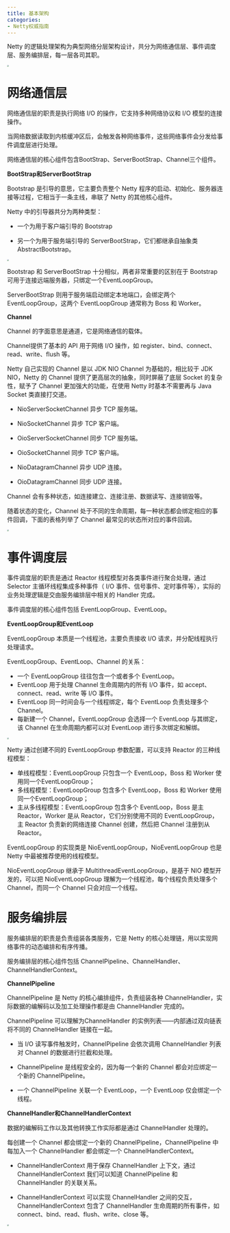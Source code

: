 ```yaml
---
title: 基本架构
categories: 
- Netty权威指南
---
```


Netty 的逻辑处理架构为典型网络分层架构设计，共分为网络通信层、事件调度层、服务编排层，每一层各司其职。

<img src="https://img-blog.csdnimg.cn/11fc5901869f44358e741627932db1f7.png" style="zoom:25%;" />

# 网络通信层

网络通信层的职责是执行网络 I/O 的操作，它支持多种网络协议和 I/O 模型的连接操作。

当网络数据读取到内核缓冲区后，会触发各种网络事件，这些网络事件会分发给事件调度层进行处理。

网络通信层的核心组件包含BootStrap、ServerBootStrap、Channel三个组件。

**BootStrap和ServerBootStrap**

Bootstrap 是引导的意思，它主要负责整个 Netty 程序的启动、初始化、服务器连接等过程，它相当于一条主线，串联了 Netty 的其他核心组件。

Netty 中的引导器共分为两种类型：

* 一个为用于客户端引导的 Bootstrap

* 另一个为用于服务端引导的 ServerBootStrap，它们都继承自抽象类 AbstractBootstrap。

<img src="https://img-blog.csdnimg.cn/82271cca3e054d00bb8355cdfe3e25db.png" style="zoom:25%;" />

Bootstrap 和 ServerBootStrap 十分相似，两者非常重要的区别在于 Bootstrap 可用于连接远端服务器，只绑定一个EventLoopGroup。

ServerBootStrap 则用于服务端启动绑定本地端口，会绑定两个 EventLoopGroup，这两个 EventLoopGroup 通常称为 Boss 和 Worker。

**Channel**

Channel 的字面意思是通道，它是网络通信的载体。

Channel提供了基本的 API 用于网络 I/O 操作，如 register、bind、connect、read、write、flush 等。

Netty 自己实现的 Channel 是以 JDK NIO Channel 为基础的，相比较于 JDK NIO，Netty 的 Channel 提供了更高层次的抽象，同时屏蔽了底层 Socket 的复杂性，赋予了 Channel 更加强大的功能，在使用 Netty 时基本不需要再与 Java Socket 类直接打交道。

- NioServerSocketChannel 异步 TCP 服务端。

- NioSocketChannel 异步 TCP 客户端。

- OioServerSocketChannel 同步 TCP 服务端。

- OioSocketChannel 同步 TCP 客户端。

- NioDatagramChannel 异步 UDP 连接。

- OioDatagramChannel 同步 UDP 连接。

Channel 会有多种状态，如连接建立、连接注册、数据读写、连接销毁等。

随着状态的变化，Channel 处于不同的生命周期，每一种状态都会绑定相应的事件回调，下面的表格列举了 Channel 最常见的状态所对应的事件回调。

<img src="https://img-blog.csdnimg.cn/4d22d6c927c3472fa1f285e45cc36ac2.png" style="zoom:25%;" />

# 事件调度层

事件调度层的职责是通过 Reactor 线程模型对各类事件进行聚合处理，通过 Selector 主循环线程集成多种事件（ I/O 事件、信号事件、定时事件等），实际的业务处理逻辑是交由服务编排层中相关的 Handler 完成。

事件调度层的核心组件包括 EventLoopGroup、EventLoop。

**EventLoopGroup和EventLoop**

EventLoopGroup 本质是一个线程池，主要负责接收 I/O 请求，并分配线程执行处理请求。

EventLoopGroup、EventLoop、Channel 的关系：

* 一个 EventLoopGroup 往往包含一个或者多个 EventLoop。
* EventLoop 用于处理 Channel 生命周期内的所有 I/O 事件，如 accept、connect、read、write 等 I/O 事件。
* EventLoop 同一时间会与一个线程绑定，每个 EventLoop 负责处理多个 Channel。
* 每新建一个 Channel，EventLoopGroup 会选择一个 EventLoop 与其绑定，该 Channel 在生命周期内都可以对 EventLoop 进行多次绑定和解绑。

<img src="https://img-blog.csdnimg.cn/204d3791d7ce446a8f2b093ba87557b8.png" style="zoom:25%;" />

Netty 通过创建不同的 EventLoopGroup 参数配置，可以支持 Reactor 的三种线程模型：

* 单线程模型：EventLoopGroup 只包含一个 EventLoop，Boss 和 Worker 使用同一个EventLoopGroup；
* 多线程模型：EventLoopGroup 包含多个 EventLoop，Boss 和 Worker 使用同一个EventLoopGroup；
* 主从多线程模型：EventLoopGroup 包含多个 EventLoop，Boss 是主 Reactor，Worker 是从 Reactor，它们分别使用不同的 EventLoopGroup，主 Reactor 负责新的网络连接 Channel 创建，然后把 Channel 注册到从 Reactor。

EventLoopGroup 的实现类是 NioEventLoopGroup，NioEventLoopGroup 也是 Netty 中最被推荐使用的线程模型。

NioEventLoopGroup 继承于 MultithreadEventLoopGroup，是基于 NIO 模型开发的，可以把 NioEventLoopGroup 理解为一个线程池，每个线程负责处理多个 Channel，而同一个 Channel 只会对应一个线程。

# 服务编排层

服务编排层的职责是负责组装各类服务，它是 Netty 的核心处理链，用以实现网络事件的动态编排和有序传播。

服务编排层的核心组件包括 ChannelPipeline、ChannelHandler、ChannelHandlerContext。

**ChannelPipeline**

ChannelPipeline 是 Netty 的核心编排组件，负责组装各种 ChannelHandler，实际数据的编解码以及加工处理操作都是由 ChannelHandler 完成的。

ChannelPipeline 可以理解为ChannelHandler 的实例列表——内部通过双向链表将不同的 ChannelHandler 链接在一起。

* 当 I/O 读写事件触发时，ChannelPipeline 会依次调用 ChannelHandler 列表对 Channel 的数据进行拦截和处理。

* ChannelPipeline 是线程安全的，因为每一个新的 Channel 都会对应绑定一个新的 ChannelPipeline。

* 一个 ChannelPipeline 关联一个 EventLoop，一个 EventLoop 仅会绑定一个线程。

**ChannelHandler和ChannelHandlerContext**

数据的编解码工作以及其他转换工作实际都是通过 ChannelHandler 处理的。

每创建一个 Channel 都会绑定一个新的 ChannelPipeline，ChannelPipeline 中每加入一个 ChannelHandler 都会绑定一个 ChannelHandlerContext。

* ChannelHandlerContext 用于保存 ChannelHandler 上下文，通过 ChannelHandlerContext 我们可以知道 ChannelPipeline 和 ChannelHandler 的关联关系。

* ChannelHandlerContext 可以实现 ChannelHandler 之间的交互，ChannelHandlerContext 包含了 ChannelHandler 生命周期的所有事件，如 connect、bind、read、flush、write、close 等。

<img src="https://img-blog.csdnimg.cn/0c3d3200ee6a423d973f322599089268.png" style="zoom:25%;" />